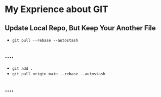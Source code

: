 # My Exprience about GIT
## Update Local Repo, But Keep Your Another File
- `git pull --rebase --autostash`
## ....
- `git add .`
- `git pull origin main --rebase --autostash`
## ....
